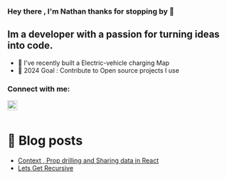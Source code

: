 ### Hey there , I'm Nathan thanks for stopping by 👋

## Im a developer with a passion for turning ideas into code.
- 🔋 I've recently built a Electric-vehicle charging Map 
- 🥅 2024 Goal : Contribute to Open source projects I use 

### Connect with me:

[<img align="left" alt="nathanRhoden | LinkedIn" width="22px" src="https://cdn.jsdelivr.net/npm/simple-icons@v7/icons/linkedin.svg" />][linkedin]

<br />
<br />

# 📖 Blog posts
<!-- HASHNODE:START -->
- [Context , Prop drilling and Sharing data in React](https://nathansdevblog.hashnode.dev/context-prop-drilling-and-sharing-data-in-react)
- [Lets Get Recursive](https://nathansdevblog.hashnode.dev/lets-get-recursive-1)
<!-- HASHNODE:END -->

<br />
<br />

[linkedin]: https://www.linkedin.com/in/nathan-rhoden-99b321a8
